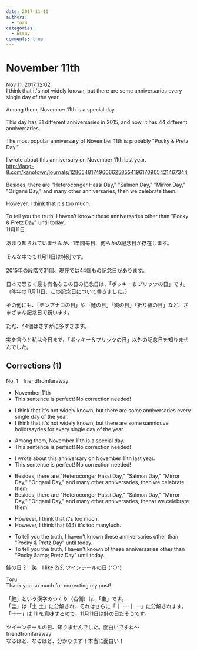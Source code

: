 ```yaml
---
date: 2017-11-11
authors:
  - toru
categories:
  - Essay
comments: true
---
```


# November 11th
<div class="date">Nov 11, 2017 12:02</div>
<div id="post"><div id="body_show_ori">
I think that it's not widely known, but there are some anniversaries every single day of the year.<br/><br/>Among them, November 11th is a special day.<br/><br/>This day has 31 different anniversaries in 2015, and now, it has 44 different anniversaries.<br/><br/>The most popular anniversary of November 11th is probably "Pocky &amp; Pretz Day."<br/><br/>I wrote about this anniversary on November 11th last year.<br/><a href="http://lang-8.com/kanotown/journals/128654817496066258554196170905421467344" target="_blank">http://lang-8.com/kanotown/journals/128654817496066258554196170905421467344</a><br/><br/>Besides, there are "Heteroconger Hassi Day," "Salmon Day," "Mirror Day," "Origami Day," and many other anniversaries, then we celebrate them.<br/><br/>However, I think that it's too much.<br/><br/>To tell you the truth, I haven't known these anniversaries other than "Pocky &amp; Pretz Day" until today.
</div></div>

<!-- more -->

<div id="post_ja"><div id="body_show_mo">
11月11日<br/><br/>あまり知られていませんが、1年間毎日、何らかの記念日が存在します。<br/><br/>そんな中でも11月11日は特別です。<br/><br/>2015年の段階で31個、現在では44個もの記念日があります。<br/><br/>日本で恐らく最も有名なこの日の記念日は、「ポッキー＆プリッツの日」です。<br/>（昨年の11月11日、この記念日について書きました。）<br/><br/>その他にも、「チンアナゴの日」や「鮭の日」「鏡の日」「折り紙の日」など、さまざまな記念日で祝います。<br/><br/>ただ、44個はさすがに多すぎます。<br/><br/>実を言うと私は今日まで、「ポッキー＆プリッツの日」以外の記念日を知りませんでした。
</div></div>

## Corrections (1)
<div id="block"><div class="first_name"> No. 1　<span class="just_name">friendfromfaraway</span></div><div id="block2">
<ul class="correction_field">
<li class="incorrect">November 11th</li>
<li class="corrected perfect">This sentence is perfect! No correction needed!</li>
</ul>
<ul class="correction_field">
<li class="incorrect">I think that it's not widely known, but there are some anniversaries every single day of the year.</li>
<li class="corrected correct">
I think that it's not widely known, but there are some <span class="f_red">u</span><span class="f_gray"><span class="sline">a</span></span>n<span class="f_gray"><span class="sline">n</span></span>i<span class="f_red">qu</span><span class="f_gray"><span class="sline">v</span></span>e<span class="f_red"> holid</span><span class="f_gray"><span class="sline">rs</span></span>a<span class="f_red">y</span><span class="f_gray"><span class="sline">rie</span></span>s <span class="f_red">for </span>every single day of the year.
</li>
</ul>
<ul class="correction_field">
<li class="incorrect">Among them, November 11th is a special day.</li>
<li class="corrected perfect">This sentence is perfect! No correction needed!</li>
</ul>
<ul class="correction_field">
<li class="incorrect">I wrote about this anniversary on November 11th last year.</li>
<li class="corrected perfect">This sentence is perfect! No correction needed!</li>
</ul>
<ul class="correction_field">
<li class="incorrect">Besides, there are "Heteroconger Hassi Day," "Salmon Day," "Mirror Day," "Origami Day," and many other anniversaries, then we celebrate them.</li>
<li class="corrected correct">
Besides, there are "Heteroconger Hassi Day," "Salmon Day," "Mirror Day," "Origami Day," and many other anniversaries<span class="f_gray"><span class="sline">,</span></span> th<span class="f_gray"><span class="sline">en</span></span><span class="f_red">at</span> we celebrate<span class="f_gray"><span class="sline"> them</span></span>.
</li>
</ul>
<ul class="correction_field">
<li class="incorrect">However, I think that it's too much.</li>
<li class="corrected correct">
However, I think that <span class="f_red">(44) </span>i<span class="f_gray"><span class="sline">t'</span></span>s too m<span class="f_red">any!</span><span class="f_gray"><span class="sline">uch.</span></span>
</li>
</ul>
<ul class="correction_field">
<li class="incorrect">To tell you the truth, I haven't known these anniversaries other than "Pocky &amp; Pretz Day" until today.</li>
<li class="corrected correct">
To tell you the truth, I haven't known <span class="f_red">of </span>these anniversaries other than "Pocky &amp;amp; Pretz Day" until today.
</li>
</ul>
<p class="comment_small">
 鮭の日？　笑　I like 2/2, ツインテールの日 (^○^)
</p>

</div><div class="name"><span class="just_name">Toru</span><br>
Thank you so much for correcting my post!<br/><br/>「鮭」という漢字のつくり（右側）は、「圭」です。<br/>「圭」は「土 土」に分解され、それはさらに「十 一 十 一」に分解されます。<br/>「十一」は 11 を意味するので、11月11日は鮭の日だそうです。<br/><br/>ツイーンテールの日、知りませんでした。面白いですね～
</div>
<div class="name"><span class="just_name">friendfromfaraway</span><br>
なるほど、なるほど、分かります！本当に面白い！
</div>
</div>
